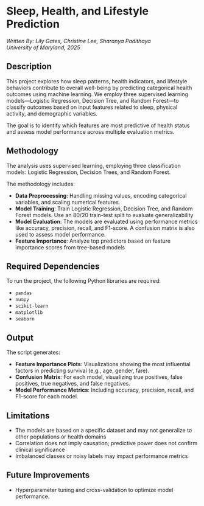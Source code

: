 # Sleep, Health, and Lifestyle Prediction

*Written By: Lily Gates, Christine Lee, Sharanya Padithaya*  
*University of Maryland, 2025*

## Description
This project explores how sleep patterns, health indicators, and lifestyle behaviors contribute to overall well-being by predicting categorical health outcomes using machine learning. We employ three supervised learning models—Logistic Regression, Decision Tree, and Random Forest—to classify outcomes based on input features related to sleep, physical activity, and demographic variables.

The goal is to identify which features are most predictive of health status and assess model performance across multiple evaluation metrics.

## Methodology
The analysis uses supervised learning, employing three classification models: Logistic Regression, Decision Trees, and Random Forest. 

The methodology includes:
* **Data Preprocessing**: Handling missing values, encoding categorical variables, and scaling numerical features.
* **Model Training**: Train Logistic Regression, Decision Tree, and Random Forest models. Use an 80/20 train-test split to evaluate generalizability
* **Model Evaluation**: The models are evaluated using performance metrics like accuracy, precision, recall, and F1-score. A confusion matrix is also used to assess model performance.
* **Feature Importance**: Analyze top predictors based on feature importance scores from tree-based models


## Required Dependencies
To run the project, the following Python libraries are required:
* `pandas`
* `numpy`
* `scikit-learn`
* `matplotlib`
* `seaborn`

## Output
The script generates:
* **Feature Importance Plots**: Visualizations showing the most influential factors in predicting survival (e.g., age, gender, fare).
* **Confusion Matrix**: For each model, visualizing true positives, false positives, true negatives, and false negatives.
* **Model Performance Metrics**: Including accuracy, precision, recall, and F1-score for each model.

## Limitations
* The models are based on a specific dataset and may not generalize to other populations or health domains
* Correlation does not imply causation; predictive power does not confirm clinical significance
* Imbalanced classes or noisy labels may impact performance metrics

## Future Improvements
* Hyperparameter tuning and cross-validation to optimize model performance.
